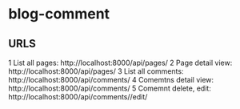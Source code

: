 # blog-comment

## URLS
1 List all pages: http://localhost:8000/api/pages/
2 Page detail view: http://localhost:8000/api/pages/<slug>
3 List all comments: http://localhost:8000/api/comments/
4 Comemtns detail view: http://localhost:8000/api/comments/<pk>
5 Comemnt delete, edit: http://localhost:8000/api/comments/<pk>/edit/

